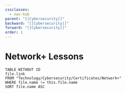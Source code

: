```yaml
---
cssclasses:
  - nav-hub
parent: "[[Cybersecurity]]"
backward: "[[Cybersecurity]]"
forward: "[[Cybersecurity]]"
order: 1
---
```

# <span class="nav-title">Network+ Lessons </span>
```dataview
TABLE WITHOUT ID
file.link
FROM "Technology/Cybersecurity/Certificates/Network+"
WHERE file.name != this.file.name
SORT file.name ASC
```


